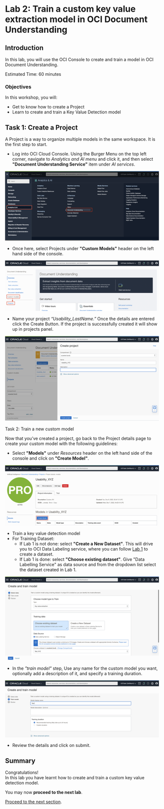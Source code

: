 # Lab 2: Train a custom key value extraction model in OCI Document Understanding
## Introduction

In this lab, you will use the OCI Console to create and train a model in OCI Document Understanding.

Estimated Time: 60 minutes


### Objectives

In this workshop, you will:

* Get to know how to create a Project 
* Learn to create and train a Key Value Detection model

## Task 1: Create a Project 

A Project is a way to organize multiple models in the same workspace. It is the first step to start.

* Log into OCI Cloud Console. Using the Burger Menu on the top left corner, navigate to _Analytics and AI menu_ and click it, and then select **"Document Understanding Service"** item under _AI services_.

![](./images/project1.png)

* Once here, select Projects under **"Custom Models"** header on the left hand side of the console.

![](./images/project2.png)

* Name your project _“Usability_LastName.”_ Once the details are entered click the Create Button. If the project is successfully created it will show up in projects panel.  

![](./images/project3.png)


Task 2: Train a new custom model

Now that you’ve created a project, go back to the Project details page to create your custom model with the following guidelines:

* Select **"Models"** under _Resources_ header on the left hand side of the console and click on **"Create Model"**.

![](./images/model1.png)

* Train a key value detection model
* For Training Dataset:
  * If Lab 1 is not done: select **"Create a New Dataset"**. This will drive you to OCI Data Labeling service, where you can follow [Lab 1](./lab-01-dataset_creation.md) to create a dataset.
  * If Lab 1 is done: select **"Choose existing dataset"**. Give "Data Labelling Service" as data source and from the dropdown list select the dataset created in Lab 1.

![](./images/model2.png)

* In the _"train model"_ step, Use any name for the custom model you want, optionally add a description of it, and specify a training duration. 

![](./images/model3.png)

* Review the details and click on submit.

## **Summary**

Congratulations! </br>
In this lab you have learnt how to create and train a custom key value detection model.

You may now **proceed to the next lab**.

[Proceed to the next section](./lab-03-console.md).
